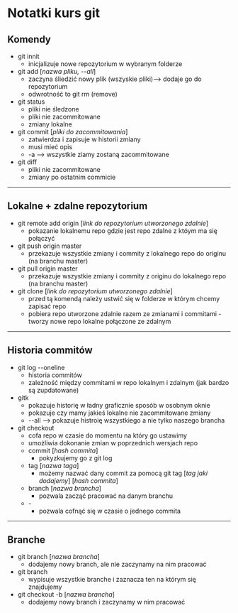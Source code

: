 # Notatki kurs git
## Komendy
- git innit
    - inicjalizuje nowe repozytorium w wybranym folderze
- git add [*nazwa pliku, --all*] 
    -  zaczyna śliedzić nowy plik (wszyskie pliki)--> dodaje go do repozytorium
    - odwrotność to git rm (remove)
- git status 
    - pliki nie śledzone
    - pliki nie zacommitowane
    - zmiany lokalne
- git commit [*pliki do zacommitowania*]
    - zatwierdza i zapisuje w historii zmiany
    - musi mieć opis
    - -a --> wszystkie ziamy zostaną zacommitowane
- git diff
    - pliki nie zacommitowane
    - zmiany po ostatnim commicie
---
## Lokalne + zdalne repozytorium
- git remote add origin [*link do repozytorium utworzonego zdalnie*]
    - pokazanie lokalnemu repo gdzie jest repo zdalne z któym ma się połączyć
- git push origin master
    - przekazuje wszystkie zmiany i commity z lokalnego repo do originu (na branchu master)
- git pull origin master
    - przekazuje wszystkie zmiany i commity z originu do lokalnego repo (na branchu master)
- git clone [*link do repozytorium utworzonego zdalnie*]
    - przed tą komendą należy ustwić się w folderze w którym chcemy zapisać repo
    - pobiera repo utworzone zdalnie razem ze zmianami i commitami
    -tworzy nowe repo lokalne połączone ze zdalnym
---
## Historia commitów
- git log --oneline
    - historia commitów
    - zależność między commitami w repo lokalnym i zdalnym (jak bardzo są zupdatowane)
- gitk
    - pokazuje historię w ładny graficznie sposób w osobnym oknie
    - pokazuje czy mamy jakieś lokalne nie zacommitowane zmiany
    - --all --> pokazuje histroię wszystkiego a nie tylko naszego brancha
- git checkout
    - cofa repo w czasie do momentu na który go ustawimy
    - umożliwia dokonanie zmian w poprzednich wersjach repo
    - commit [*hash commita*]
        - pokyzkujemy go z git log
    - tag [*nazwa taga*]
        - możemy nazwać dany commit za pomocą git tag [*tag jaki dodajemy*] [*hash commita*]
    - branch [*nazwa brancha*]
        - pozwala zacząć pracować na danym branchu
    - *-*
        - pozwala cofnąć się w czasie o jednego commita
---
## Branche
- git branch [*nazwa brancha*]
    - dodajemy nowy branch, ale nie zaczynamy na nim pracować
- git branch
    - wypisuje wszystkie branche i zaznacza ten na którym się znajdujemy
- git checkout -b [*nazwa brancha*]
    - dodajemy nowy branch i zaczynamy w nim pracować